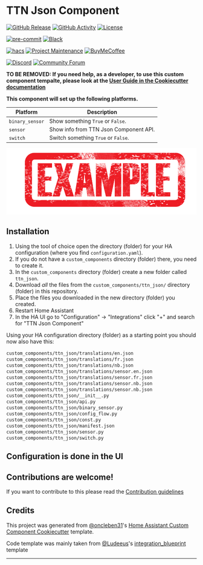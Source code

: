 # TTN Json Component

[![GitHub Release][releases-shield]][releases]
[![GitHub Activity][commits-shield]][commits]
[![License][license-shield]](LICENSE)

[![pre-commit][pre-commit-shield]][pre-commit]
[![Black][black-shield]][black]

[![hacs][hacsbadge]][hacs]
[![Project Maintenance][maintenance-shield]][user_profile]
[![BuyMeCoffee][buymecoffeebadge]][buymecoffee]

[![Discord][discord-shield]][discord]
[![Community Forum][forum-shield]][forum]

**TO BE REMOVED: If you need help, as a developer, to use this custom component tempalte,
please look at the [User Guide in the Cookiecutter documentation](https://cookiecutter-homeassistant-custom-component.readthedocs.io/en/stable/quickstart.html)**

**This component will set up the following platforms.**

| Platform        | Description                                                               |
| --------------- | ------------------------------------------------------------------------- |
| `binary_sensor` | Show something `True` or `False`.                                         |
| `sensor`        | Show info from TTN Json Component API. |
| `switch`        | Switch something `True` or `False`.                                       |

![example][exampleimg]

## Installation

1. Using the tool of choice open the directory (folder) for your HA configuration (where you find `configuration.yaml`).
2. If you do not have a `custom_components` directory (folder) there, you need to create it.
3. In the `custom_components` directory (folder) create a new folder called `ttn_json`.
4. Download _all_ the files from the `custom_components/ttn_json/` directory (folder) in this repository.
5. Place the files you downloaded in the new directory (folder) you created.
6. Restart Home Assistant
7. In the HA UI go to "Configuration" -> "Integrations" click "+" and search for "TTN Json Component"

Using your HA configuration directory (folder) as a starting point you should now also have this:

```text
custom_components/ttn_json/translations/en.json
custom_components/ttn_json/translations/fr.json
custom_components/ttn_json/translations/nb.json
custom_components/ttn_json/translations/sensor.en.json
custom_components/ttn_json/translations/sensor.fr.json
custom_components/ttn_json/translations/sensor.nb.json
custom_components/ttn_json/translations/sensor.nb.json
custom_components/ttn_json/__init__.py
custom_components/ttn_json/api.py
custom_components/ttn_json/binary_sensor.py
custom_components/ttn_json/config_flow.py
custom_components/ttn_json/const.py
custom_components/ttn_json/manifest.json
custom_components/ttn_json/sensor.py
custom_components/ttn_json/switch.py
```

## Configuration is done in the UI

<!---->

## Contributions are welcome!

If you want to contribute to this please read the [Contribution guidelines](CONTRIBUTING.md)

## Credits

This project was generated from [@oncleben31](https://github.com/oncleben31)'s [Home Assistant Custom Component Cookiecutter](https://github.com/oncleben31/cookiecutter-homeassistant-custom-component) template.

Code template was mainly taken from [@Ludeeus](https://github.com/ludeeus)'s [integration_blueprint][integration_blueprint] template

---

[integration_blueprint]: https://github.com/custom-components/integration_blueprint
[black]: https://github.com/psf/black
[black-shield]: https://img.shields.io/badge/code%20style-black-000000.svg?style=for-the-badge
[buymecoffee]: https://www.buymeacoffee.com/wdawson61
[buymecoffeebadge]: https://img.shields.io/badge/buy%20me%20a%20coffee-donate-yellow.svg?style=for-the-badge
[commits-shield]: https://img.shields.io/github/commit-activity/y/wdawson61/ttn-json-component.svg?style=for-the-badge
[commits]: https://github.com/wdawson61/ttn-json-component/commits/main
[hacs]: https://hacs.xyz
[hacsbadge]: https://img.shields.io/badge/HACS-Custom-orange.svg?style=for-the-badge
[discord]: https://discord.gg/Qa5fW2R
[discord-shield]: https://img.shields.io/discord/330944238910963714.svg?style=for-the-badge
[exampleimg]: example.png
[forum-shield]: https://img.shields.io/badge/community-forum-brightgreen.svg?style=for-the-badge
[forum]: https://community.home-assistant.io/
[license-shield]: https://img.shields.io/github/license/wdawson61/ttn-json-component.svg?style=for-the-badge
[maintenance-shield]: https://img.shields.io/badge/maintainer-%40wdawson61-blue.svg?style=for-the-badge
[pre-commit]: https://github.com/pre-commit/pre-commit
[pre-commit-shield]: https://img.shields.io/badge/pre--commit-enabled-brightgreen?style=for-the-badge
[releases-shield]: https://img.shields.io/github/release/wdawson61/ttn-json-component.svg?style=for-the-badge
[releases]: https://github.com/wdawson61/ttn-json-component/releases
[user_profile]: https://github.com/wdawson61
